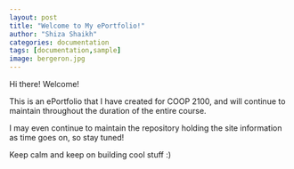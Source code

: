 ```yaml
---
layout: post
title: "Welcome to My ePortfolio!"
author: "Shiza Shaikh"
categories: documentation
tags: [documentation,sample]
image: bergeron.jpg
---
```


Hi there! Welcome!

This is an ePortfolio that I have created for COOP 2100, and will continue to maintain throughout the duration of the entire course.

I may even continue to maintain the repository holding the site information as time goes on, so stay tuned!

Keep calm and keep on building cool stuff :)
